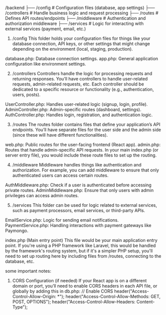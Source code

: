 /backend
├── /config              # Configuration files (database, app settings)
├── /controllers         # Handle business logic and request processing
├── /routes              # Defines API routes/endpoints
├── /middleware          # Authentication and authorization middleware
├── /services            # Logic for interacting with external services (payment, email, etc.)


1. /config 
This folder holds your configuration files for things like your database connection, API keys, or other settings that might change depending on the environment (local, staging, production).

database.php: Database connection settings.
app.php: General application configuration like environment settings.

2. /controllers
Controllers handle the logic for processing requests and returning responses. You’ll have controllers to handle user-related requests, admin-related requests, etc. Each controller should be dedicated to a specific resource or functionality (e.g., authentication, users, posts).

UserController.php: Handles user-related logic (signup, login, profile).
AdminController.php: Admin-specific routes (dashboard, settings).
AuthController.php: Handles login, registration, and authentication logic.

3. /routes
The routes folder contains files that define your application’s API endpoints. You’ll have separate files for the user side and the admin side (since these will have different functionalities).

web.php: Public routes for the user-facing frontend (React app).
admin.php: Routes that handle admin-specific API requests.
In your main index.php (or server entry file), you would include these route files to set up the routing.

4. /middleware
Middleware handles things like authentication and authorization. For example, you can add middleware to ensure that only authenticated users can access certain routes.

AuthMiddleware.php: Check if a user is authenticated before accessing private routes.
AdminMiddleware.php: Ensure that only users with admin privileges can access admin routes.

5. /services
This folder can be used for logic related to external services, such as payment processors, email services, or third-party APIs.

EmailService.php: Logic for sending email notifications.
PaymentService.php: Handling interactions with payment gateways like Paymongo.

index.php (Main entry point)
This file would be your main application entry point. If you're using a PHP framework like Laravel, this would be handled by the framework's routing system, but if it's a simpler PHP setup, you'll need to set up routing here by including files from /routes, connecting to the database, etc.

some important notes:
1. CORS Configuration (if needed)
If your React app is on a different domain or port, you’ll need to enable CORS headers in each API file, or globally by adding this in db.php:
// Enable CORS
header("Access-Control-Allow-Origin: *");
header("Access-Control-Allow-Methods: GET, POST, OPTIONS");
header("Access-Control-Allow-Headers: Content-Type");
